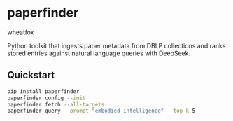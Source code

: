 # paperfinder

wheatfox

Python toolkit that ingests paper metadata from DBLP collections and ranks
stored entries against natural language queries with DeepSeek.

## Quickstart

```bash
pip install paperfinder
paperfinder config --init
paperfinder fetch --all-targets
paperfinder query --prompt "embodied intelligence" --top-k 5
```
